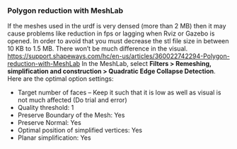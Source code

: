 ### Polygon reduction with MeshLab

If the meshes used in the urdf is very densed (more than 2 MB) then it may cause problems like reduction in fps or lagging when Rviz or Gazebo is opened. In order to avoid that you must decrease the stl file size in between 10 KB to 1.5 MB. There won’t be much difference in the visual. 
https://support.shapeways.com/hc/en-us/articles/360022742294-Polygon-reduction-with-MeshLab
In the MeshLab, select **Filters > Remeshing, simplification and construction > Quadratic Edge Collapse Detection**.
Here are the optimal option settings:

* Target number of faces – Keep it such that it is low as well as visual is not much affected (Do trial and error)
* Quality threshold: 1
* Preserve Boundary of the Mesh: Yes
* Preserve Normal: Yes
* Optimal position of simplified vertices: Yes
* Planar simplification: Yes
